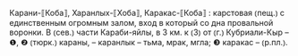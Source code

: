 ---
---

Карани-⟦Коба⟧, Харанлых-⟦Хоба⟧, Каракас-⟦Коба⟧
: карстовая ⦅пещ.⦆ с единственным огромным залом, вход в который со дна провальной воронки. В ⦅сев.⦆ части Караби-яйлы, в 3 км. к ⦅З⦆ от ⦅г.⦆ Кубриали-Кыр – ❶, ❷ ⦅тюрк.⦆ караны, – каранлык – тьма, мрак, мгла; ❸ каракас – ⦅р.пл.⦆.

